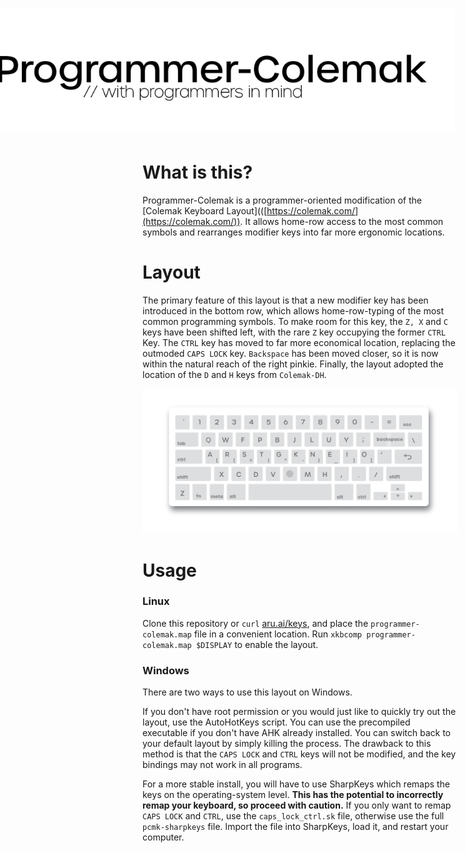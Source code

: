 
<h1 style="margin-left:-300px">
  <img src="docs/title.png" width="800px"></img>
</h1>


# What is this?
Programmer-Colemak is a programmer-oriented modification of the [Colemak Keyboard Layout](([https://colemak.com/](https://colemak.com/)). It allows home-row access to the most common symbols and rearranges modifier keys into far more ergonomic locations.

# Layout
The primary feature of this layout is that a new modifier key has been introduced in the bottom row, which allows home-row-typing of the most common programming symbols. To make room for this key, the `Z, X` and `C` keys have been shifted left, with the rare `Z` key occupying the former `CTRL` Key. The `CTRL` key has moved to far more economical location, replacing the outmoded `CAPS LOCK` key. `Backspace` has been moved closer, so it is now within the natural reach of the right pinkie. Finally, the layout adopted the location of the `D` and `H` keys from `Colemak-DH`.

<img src="docs/ansi_keyboard.png"></img>

# Usage

### Linux
Clone this repository or `curl` [aru.ai/keys](http://aru.ai/keys), and place the `programmer-colemak.map` file in a convenient location. Run `xkbcomp programmer-colemak.map $DISPLAY` to enable the layout.

### Windows

There are two ways to use this layout on Windows. 

If you don't have root permission or you would just like to quickly try out the layout, use the AutoHotKeys script. You can use the precompiled executable if you don't have AHK already installed. You can switch back to your default layout by simply killing the process. The  drawback to this method is that the `CAPS LOCK` and `CTRL` keys will not be modified, and the key bindings may not work in all programs.

For a more stable install, you will have to use SharpKeys which remaps the keys on the operating-system level. **This has the potential to incorrectly remap your keyboard, so proceed with caution.** If you only want to remap `CAPS LOCK` and `CTRL`, use the `caps_lock_ctrl.sk` file, otherwise use the full `pcmk-sharpkeys` file. Import the file into SharpKeys, load it, and restart your computer.
